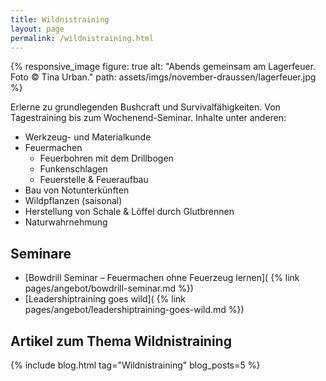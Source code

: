 ```yaml
---
title: Wildnistraining
layout: page
permalink: /wildnistraining.html
---
```

{% responsive_image figure: true
alt: "Abends gemeinsam am Lagerfeuer. Foto © Tina Urban."
path: assets/imgs/november-draussen/lagerfeuer.jpg %}

Erlerne zu grundlegenden Bushcraft und Survivalfähigkeiten.
Von Tagestraining bis zum Wochenend-Seminar. 
Inhalte unter anderen:

- Werkzeug- und Materialkunde 
- Feuermachen
   - Feuerbohren mit dem Drillbogen 
   - Funkenschlagen
   - Feuerstelle & Feueraufbau  
- Bau von Notunterkünften
- Wildpflanzen (saisonal)
- Herstellung von Schale & Löffel durch Glutbrennen 
- Naturwahrnehmung 

## Seminare

- [Bowdrill Seminar – Feuermachen ohne Feuerzeug lernen](
{% link pages/angebot/bowdrill-seminar.md %})
- [Leadershiptraining goes wild](
{% link pages/angebot/leadershiptraining-goes-wild.md %})

## Artikel zum Thema Wildnistraining

{% include blog.html tag="Wildnistraining" blog_posts=5 %}
